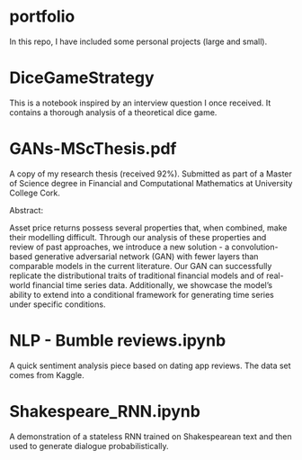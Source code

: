 # portfolio

In this repo, I have included some personal projects (large and small).

# DiceGameStrategy

This is a notebook inspired by an interview question I once received. It contains a thorough analysis of a theoretical dice game.

# GANs-MScThesis.pdf

A copy of my research thesis (received 92%). Submitted as part of a Master of Science degree in Financial and Computational Mathematics at University College Cork. 

Abstract:

Asset price returns possess several properties that, when combined, make their modelling difficult.
Through our analysis of these properties and review of past approaches, we introduce a new solution - a
convolution-based generative adversarial network (GAN) with fewer layers than comparable models in the
current literature. Our GAN can successfully replicate the distributional traits of traditional financial
models and of real-world financial time series data. Additionally, we showcase the model’s ability to
extend into a conditional framework for generating time series under specific conditions.

# NLP - Bumble reviews.ipynb

A quick sentiment analysis piece based on dating app reviews. The data set comes from Kaggle.

# Shakespeare_RNN.ipynb

A demonstration of a stateless RNN trained on Shakespearean text and then used to generate dialogue probabilistically.

